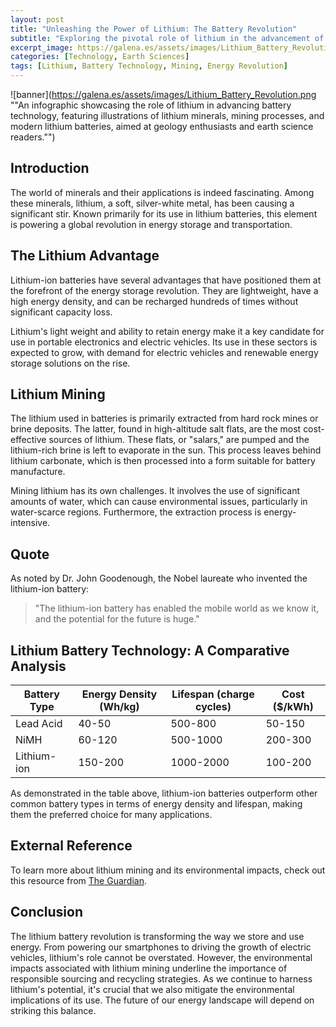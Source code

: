 ```yaml
---
layout: post
title: "Unleashing the Power of Lithium: The Battery Revolution"
subtitle: "Exploring the pivotal role of lithium in the advancement of battery technology and its global impacts."
excerpt_image: https://galena.es/assets/images/Lithium_Battery_Revolution.png
categories: [Technology, Earth Sciences]
tags: [Lithium, Battery Technology, Mining, Energy Revolution]
---
```


![banner](https://galena.es/assets/images/Lithium_Battery_Revolution.png ""An infographic showcasing the role of lithium in advancing battery technology, featuring illustrations of lithium minerals, mining processes, and modern lithium batteries, aimed at geology enthusiasts and earth science readers."")

## Introduction

The world of minerals and their applications is indeed fascinating. Among these minerals, lithium, a soft, silver-white metal, has been causing a significant stir. Known primarily for its use in lithium batteries, this element is powering a global revolution in energy storage and transportation.

## The Lithium Advantage

Lithium-ion batteries have several advantages that have positioned them at the forefront of the energy storage revolution. They are lightweight, have a high energy density, and can be recharged hundreds of times without significant capacity loss.

Lithium's light weight and ability to retain energy make it a key candidate for use in portable electronics and electric vehicles. Its use in these sectors is expected to grow, with demand for electric vehicles and renewable energy storage solutions on the rise.

## Lithium Mining

The lithium used in batteries is primarily extracted from hard rock mines or brine deposits. The latter, found in high-altitude salt flats, are the most cost-effective sources of lithium. These flats, or "salars," are pumped and the lithium-rich brine is left to evaporate in the sun. This process leaves behind lithium carbonate, which is then processed into a form suitable for battery manufacture.

Mining lithium has its own challenges. It involves the use of significant amounts of water, which can cause environmental issues, particularly in water-scarce regions. Furthermore, the extraction process is energy-intensive.

## Quote

As noted by Dr. John Goodenough, the Nobel laureate who invented the lithium-ion battery:

> "The lithium-ion battery has enabled the mobile world as we know it, and the potential for the future is huge."

## Lithium Battery Technology: A Comparative Analysis

| Battery Type | Energy Density (Wh/kg) | Lifespan (charge cycles) | Cost ($/kWh) |
|--------------|------------------------|--------------------------|--------------|
| Lead Acid    | 40-50                  | 500-800                  | 50-150       |
| NiMH         | 60-120                 | 500-1000                 | 200-300      |
| Lithium-ion  | 150-200                | 1000-2000                | 100-200      |

As demonstrated in the table above, lithium-ion batteries outperform other common battery types in terms of energy density and lifespan, making them the preferred choice for many applications.

## External Reference

To learn more about lithium mining and its environmental impacts, check out this resource from [The Guardian](https://www.theguardian.com/sustainable-business/2017/aug/24/nickel-mining-hidden-environmental-cost-electric-cars-batteries).

## Conclusion

The lithium battery revolution is transforming the way we store and use energy. From powering our smartphones to driving the growth of electric vehicles, lithium's role cannot be overstated. However, the environmental impacts associated with lithium mining underline the importance of responsible sourcing and recycling strategies. As we continue to harness lithium's potential, it's crucial that we also mitigate the environmental implications of its use. The future of our energy landscape will depend on striking this balance.
